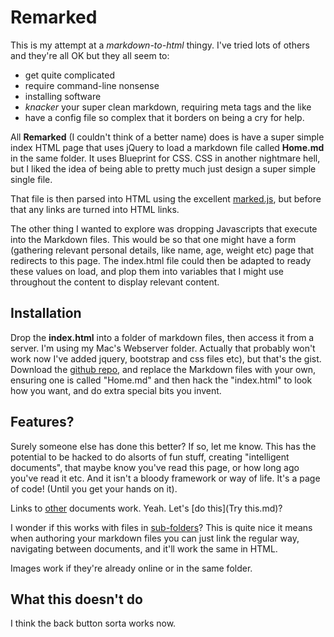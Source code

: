# Remarked

This is my attempt at a *markdown-to-html* thingy. I've tried lots of others and they're all OK but they all seem to:

* get quite complicated
* require command-line nonsense
* installing software
* *knacker* your super clean markdown, requiring meta tags and the like
* have a config file so complex that it borders on being a cry for help.


All **Remarked** (I couldn't think of a better name) does is have a super simple index HTML page that uses jQuery to load a markdown file called **Home.md** in the same folder. It uses Blueprint for CSS. CSS in another nightmare hell, but I liked the idea of being able to pretty much just design a super simple single file.

That file is then parsed into HTML using the excellent [marked.js](https://github.com/markedjs/marked), but before that any links are turned into HTML links.

The other thing I wanted to explore was dropping Javascripts that execute into the Markdown files. This would be so that one might have a form (gathering relevant personal details, like name, age, weight etc) page that redirects to this page. The index.html file could then be adapted to ready these values on load, and plop them into variables that I might use throughout the content to display relevant content.

## Installation
Drop the **index.html** into a folder of markdown files, then access it from a server. I'm using my Mac's Webserver folder. Actually that probably won't work now I've added jquery, bootstrap and css files etc), but that's the gist. Download the [github repo](https://github.com/everythingability/remarked), and replace the Markdown files with your own, ensuring one is called "Home.md" and then hack the "index.html" to look how you want, and do extra special bits you invent.


## Features?

Surely someone else has done this better? If so, let me know. This has the potential to be hacked to do alsorts of fun stuff, creating "intelligent documents", that maybe know you've read this page, or how long ago you've read it etc. And it isn't a bloody framework or way of life. It's a page of code! (Until you get your hands on it).

Links to [other](Other.md) documents work. Yeah. Let's [do this](Try this.md)?

I wonder if this works with files in [sub-folders](sub-folder/Subfolders.md)?  This is quite nice it means when authoring your markdown files you can just link the regular way, navigating between documents, and it'll work the same in HTML. 

Images work if they're already online or in the same folder.

## What this doesn't do

I think the back button sorta works now.

